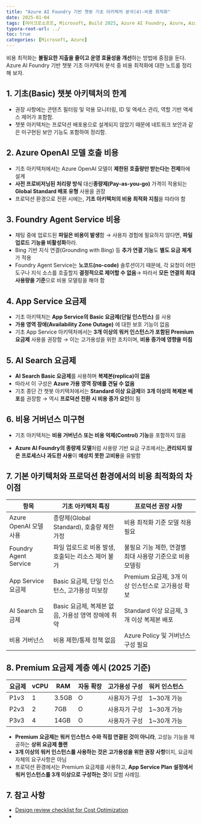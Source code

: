 ```yaml
---
title: "Azure AI Foundry 기반 챗봇 기초 아키텍처 분석(4)-비용 최적화"
date: 2025-01-04
tags: [마이크로소프트, Microsoft, Build 2025, Azure AI Foundry, Azure, Azure AI Foundry SDK, Azure OpenAI Studio, Azure OpenAI Service, Azure Machine Learning, Azure App Service, Azure Key Vault, Azure Monitor]
typora-root-url: ../
toc: true
categories: [Microsoft, Azure]
---
```


비용 최적화는 **불필요한 지출을 줄이고 운영 효율성을 개선**하는 방법에 중점을 둔다. Azure AI Foundry 기반 챗봇 기초 아키텍처 분석 중 비용 최적화에 대한 노트를 정리해 보자. 



## 1. 기초(Basic) 챗봇 아키텍처의 한계

* 권장 사항에는 콘텐츠 필터링 및 악용 모니터링, ID 및 액세스 관리, 역할 기반 액세스 제어가 포함함. 
* 챗봇 아키텍처는 프로덕션 배포용으로 설계되지 않았기 때문에 네트워크 보안과 같은 미구현된 보안 기능도 포함하여 정리함.



## 2. Azure OpenAI 모델 호출 비용

* 기초 아키텍처에서는 Azure OpenAI 모델이 **제한된 호출량만 받는다는 전제**하에 설계
* **사전 프로비저닝된 처리량 방식** 대신**종량제(Pay-as-you-go)** 가격이 적용되는 **Global Standard 배포 유형** 사용을 권장
* 프로덕션 환경으로 전환 시에는, **기초 아키텍처의 비용 최적화 지침**을 따라야 함



## 3. Foundry Agent Service 비용

* 채팅 중에 업로드된 **파일은 비용이 발생**함 → 사용자 경험에 필요하지 않다면, **파일 업로드 기능을 비활성화**하라.
* Bing 기반 지식 연결(Grounding with Bing) 등 **추가 연결 기능**도 **별도 요금 체계**가 적용
* Foundry Agent Service는 **노코드(no-code)** 솔루션이기 때문에,
   각 요청이 어떤 도구나 지식 소스를 호출할지 **결정적으로 제어할 수 없음**→ 따라서 **모든 연결의 최대 사용량을 기준**으로 비용 모델링을 해야 함



## 4. App Service 요금제

* 기초 아키텍처는 **App Service의 Basic 요금제(단일 인스턴스)** 를 사용
* **가용 영역 장애(Availability Zone Outage)** 에 대한 보호 기능이 없음
* 기초 App Service 아키텍처에서는 **3개 이상의 워커 인스턴스가 포함된 Premium 요금제** 사용을 권장함 → 이는 고가용성을 위한 조치이며, **비용 증가에 영향을 미침**



## 5. AI Search 요금제

* **AI Search Basic 요금제**를 사용하며 **복제본(replica)이 없음**
* 따라서 이 구성은 **Azure 가용 영역 장애를 견딜 수 없음**
* 기초 종단 간 챗봇 아키텍처에서는 **Standard 이상 요금제**와 **3개 이상의 복제본 배포**를 권장함 → 역시 **프로덕션 전환 시 비용 증가 요인**이 됨



## 6. 비용 거버넌스 미구현

* 기초 아키텍처는 **비용 거버넌스 또는 비용 억제(Control) 기능**을 포함하지 않음

* **Azure AI Foundry의 종량제 모델**처럼 사용량 기반 요금 구조에서는,**관리되지 않은 프로세스나 과도한 사용**이 **예상치 못한 고비용**을 유발함

  

## 7. 기본 아키텍처와 프로덕션 환경에서의 비용 최적화의 차이점

| 항목                   | 기초 아키텍처 특징                                 | 프로덕션 권장 사항                                        |
| ---------------------- | -------------------------------------------------- | --------------------------------------------------------- |
| Azure OpenAI 모델 사용 | 종량제(Global Standard), 호출량 제한 가정          | 비용 최적화 기준 모델 적용 필요                           |
| Foundry Agent Service  | 파일 업로드로 비용 발생, 호출되는 리소스 제어 불가 | 불필요 기능 제한, 연결별 최대 사용량 기준으로 비용 모델링 |
| App Service 요금제     | Basic 요금제, 단일 인스턴스, 고가용성 미보장       | Premium 요금제, 3개 이상 인스턴스로 고가용성 확보         |
| AI Search 요금제       | Basic 요금제, 복제본 없음, 가용성 영역 장애에 취약 | Standard 이상 요금제, 3개 이상 복제본 배포                |
| 비용 거버넌스          | 비용 제한/통제 정책 없음                           | Azure Policy 및 거버넌스 구성 필요                        |



## 8. Premium 요금제 계층 예시 (2025 기준)

| 요금제 | vCPU | RAM   | 자동 확장 | 고가용성 구성 | 워커 인스턴스 |
| ------ | ---- | ----- | --------- | ------------- | ------------- |
| P1v3   | 1    | 3.5GB | O         | 사용자가 구성 | 1~30개 가능   |
| P2v3   | 2    | 7GB   | O         | 사용자가 구성 | 1~30개 가능   |
| P3v3   | 4    | 14GB  | O         | 사용자가 구성 | 1~30개 가능   |

* **Premium 요금제는 워커 인스턴스 수와 직접 연결된 것이 아니라**, 고성능 기능을 제공하는 **상위 요금제 플랜**
* **3개 이상의 워커 인스턴스를 사용하는 것은 고가용성을 위한 권장 사항**이지, 요금제 자체의 요구사항은 아님
* 프로덕션 환경에서는 Premium 요금제를 사용하고, **App Service Plan 설정에서 워커 인스턴스를 3개 이상으로 구성하는 것**이 모범 사례임.



## 7. 참고 사항

* [Design review checklist for Cost Optimization](https://learn.microsoft.com/en-us/azure/well-architected/cost-optimization/checklist)
* 